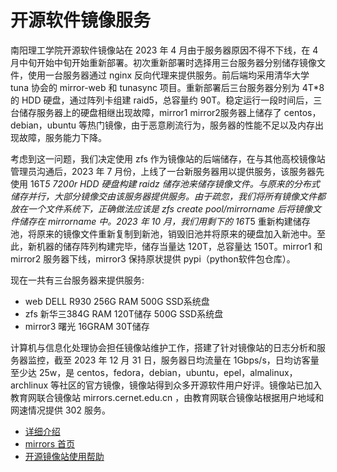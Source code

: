 ---
---

# 开源软件镜像服务

南阳理工学院开源软件镜像站在 2023 年 4 月由于服务器原因不得不下线，在 4 月中旬开始中旬开始重新部署。初次重新部署时选择用三台服务器分别储存镜像文件，使用一台服务器通过 nginx 反向代理来提供服务。前后端均采用清华大学 tuna 协会的 mirror-web 和 tunasync 项目。重新部署后三台服务器分别为 4T*8 的 HDD 硬盘，通过阵列卡组建 raid5，总容量约 90T。稳定运行一段时间后，三台储存服务器上的硬盘相继出现故障，mirror1 mirror2服务器上储存了 centos，debian，ubuntu 等热门镜像，由于恶意刷流行为，服务器的性能不足以及内存出现故障，服务能力下降。

考虑到这一问题，我们决定使用 zfs 作为镜像站的后端储存，在与其他高校镜像站管理员沟通后，2023 年 7 月份，上线了一台新服务器用以提供服务，该服务器先使用 16T*5 7200r HDD 硬盘构建 raidz 储存池来储存镜像文件。与原来的分布式储存并行，大部分镜像交由该服务器提供服务。由于疏忽，我们将所有镜像文件都放在一个文件系统下，正确做法应该是 zfs create pool/mirrorname 后将镜像文件储存在 mirrorname 中。2023 年 10 月，我们用剩下的 16T*5 重新构建储存池，将原来的镜像文件重新复制到新池，销毁旧池并将原来的硬盘加入新池中。至此，新机器的储存阵列构建完毕，储存当量达 120T，总容量达 150T。mirror1 和 mirror2 服务器下线，mirror3 保持原状提供 pypi（python软件包仓库）。

现在一共有三台服务器来提供服务:

- web DELL R930 256G RAM 500G SSD系统盘
- zfs 新华三384G RAM 120T储存 500G SSD系统盘
- mirror3 曙光 16GRAM 30T储存

计算机与信息化处理协会担任镜像站维护工作，搭建了针对镜像站的日志分析和服务器监控，截至 2023 年 12 月 31 日，服务器日均流量在 1Gbps/s，日均访客量至少达 25w，是 centos，fedora，debian，ubuntu，epel，almalinux，archlinux 等社区的官方镜像，镜像站得到众多开源软件用户好评。镜像站已加入教育网联合镜像站 mirrors.cernet.edu.cn ，由教育网联合镜像站根据用户地域和网速情况提供 302 服务。

- [详细介绍](/wiki/server/mirrors)
- [mirrors 首页](http://mirror.nyist.edu.cn/)
- [开源镜像站使用帮助](/wiki/mirrors/help)
